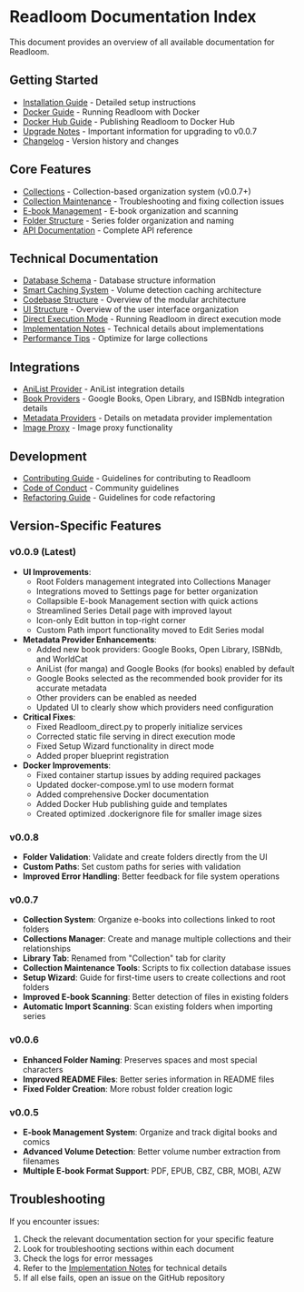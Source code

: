 # Readloom Documentation Index

This document provides an overview of all available documentation for Readloom.

## Getting Started

- [Installation Guide](INSTALLATION.md) - Detailed setup instructions
- [Docker Guide](DOCKER.md) - Running Readloom with Docker
- [Docker Hub Guide](DOCKER_HUB.md) - Publishing Readloom to Docker Hub
- [Upgrade Notes](../UPGRADE_NOTES.md) - Important information for upgrading to v0.0.7
- [Changelog](CHANGELOG.md) - Version history and changes

## Core Features

- [Collections](COLLECTIONS.md) - Collection-based organization system (v0.0.7+)
- [Collection Maintenance](COLLECTION_MAINTENANCE.md) - Troubleshooting and fixing collection issues
- [E-book Management](EBOOKS.md) - E-book organization and scanning
- [Folder Structure](FOLDER_STRUCTURE.md) - Series folder organization and naming
- [API Documentation](API.md) - Complete API reference

## Technical Documentation

- [Database Schema](DATABASE.md) - Database structure information
- [Smart Caching System](SMART_CACHING_SYSTEM.md) - Volume detection caching architecture
- [Codebase Structure](CODEBASE_STRUCTURE.md) - Overview of the modular architecture
- [UI Structure](UI_STRUCTURE.md) - Overview of the user interface organization
- [Direct Execution Mode](DIRECT_EXECUTION.md) - Running Readloom in direct execution mode
- [Implementation Notes](IMPLEMENTATION_NOTES.md) - Technical details about implementations
- [Performance Tips](PERFORMANCE_TIPS.md) - Optimize for large collections

## Integrations

- [AniList Provider](ANILIST_PROVIDER.md) - AniList integration details
- [Book Providers](BOOK_PROVIDERS.md) - Google Books, Open Library, and ISBNdb integration details
- [Metadata Providers](METADATA_PROVIDERS.md) - Details on metadata provider implementation
- [Image Proxy](IMAGE_PROXY.md) - Image proxy functionality

## Development

- [Contributing Guide](CONTRIBUTING.md) - Guidelines for contributing to Readloom
- [Code of Conduct](CODE_OF_CONDUCT.md) - Community guidelines
- [Refactoring Guide](REFACTORING_GUIDE.md) - Guidelines for code refactoring

## Version-Specific Features

### v0.0.9 (Latest)

- **UI Improvements**: 
  - Root Folders management integrated into Collections Manager
  - Integrations moved to Settings page for better organization
  - Collapsible E-book Management section with quick actions
  - Streamlined Series Detail page with improved layout
  - Icon-only Edit button in top-right corner
  - Custom Path import functionality moved to Edit Series modal
- **Metadata Provider Enhancements**:
  - Added new book providers: Google Books, Open Library, ISBNdb, and WorldCat
  - AniList (for manga) and Google Books (for books) enabled by default
  - Google Books selected as the recommended book provider for its accurate metadata
  - Other providers can be enabled as needed
  - Updated UI to clearly show which providers need configuration
- **Critical Fixes**:
  - Fixed Readloom_direct.py to properly initialize services
  - Corrected static file serving in direct execution mode
  - Fixed Setup Wizard functionality in direct mode
  - Added proper blueprint registration
- **Docker Improvements**:
  - Fixed container startup issues by adding required packages
  - Updated docker-compose.yml to use modern format
  - Added comprehensive Docker documentation
  - Added Docker Hub publishing guide and templates
  - Created optimized .dockerignore file for smaller image sizes

### v0.0.8

- **Folder Validation**: Validate and create folders directly from the UI
- **Custom Paths**: Set custom paths for series with validation
- **Improved Error Handling**: Better feedback for file system operations

### v0.0.7

- **Collection System**: Organize e-books into collections linked to root folders
- **Collections Manager**: Create and manage multiple collections and their relationships
- **Library Tab**: Renamed from "Collection" tab for clarity
- **Collection Maintenance Tools**: Scripts to fix collection database issues
- **Setup Wizard**: Guide for first-time users to create collections and root folders
- **Improved E-book Scanning**: Better detection of files in existing folders
- **Automatic Import Scanning**: Scan existing folders when importing series

### v0.0.6

- **Enhanced Folder Naming**: Preserves spaces and most special characters
- **Improved README Files**: Better series information in README files
- **Fixed Folder Creation**: More robust folder creation logic

### v0.0.5

- **E-book Management System**: Organize and track digital books and comics
- **Advanced Volume Detection**: Better volume number extraction from filenames
- **Multiple E-book Format Support**: PDF, EPUB, CBZ, CBR, MOBI, AZW

## Troubleshooting

If you encounter issues:

1. Check the relevant documentation section for your specific feature
2. Look for troubleshooting sections within each document
3. Check the logs for error messages
4. Refer to the [Implementation Notes](IMPLEMENTATION_NOTES.md) for technical details
5. If all else fails, open an issue on the GitHub repository

